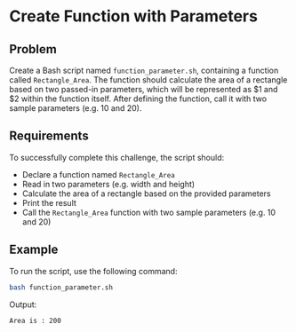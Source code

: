 # Create Function with Parameters

## Problem

Create a Bash script named `function_parameter.sh`, containing a function called `Rectangle_Area`. The function should calculate the area of a rectangle based on two passed-in parameters, which will be represented as $1 and $2 within the function itself. After defining the function, call it with two sample parameters (e.g. 10 and 20).

## Requirements

To successfully complete this challenge, the script should:

- Declare a function named `Rectangle_Area`
- Read in two parameters (e.g. width and height)
- Calculate the area of a rectangle based on the provided parameters
- Print the result
- Call the `Rectangle_Area` function with two sample parameters (e.g. 10 and 20)

## Example

To run the script, use the following command:

```bash
bash function_parameter.sh
```

Output:

```bash
Area is : 200
```
